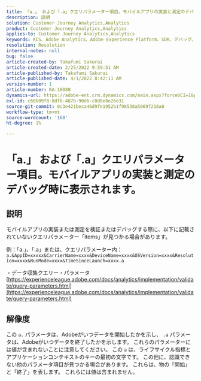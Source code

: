 ```yaml
---
title: 「a.」 および「.a」クエリパラメーター項目。モバイルアプリの実装と測定のデバッグ時に表示されます。
description: 説明
solution: Customer Journey Analytics,Analytics
product: Customer Journey Analytics,Analytics
applies-to: Customer Journey Analytics,Analytics
keywords: KCS、Adobe Analytics、Adobe Experience Platform、SDK、デバッグ、クエリパラメーター
resolution: Resolution
internal-notes: null
bug: false
article-created-by: Takafumi Sakurai
article-created-date: 2/25/2022 9:59:51 AM
article-published-by: Takafumi Sakurai
article-published-date: 4/1/2022 8:42:11 AM
version-number: 1
article-number: KA-18080
dynamics-url: https://adobe-ent.crm.dynamics.com/main.aspx?forceUCI=1&pagetype=entityrecord&etn=knowledgearticle&id=8e2808ab-2196-ec11-b400-000d3a58ba2e
exl-id: c60b09f8-8df8-487b-90d6-c8d8e8e26e31
source-git-commit: 0c3e421beca46d9fe1952b1f98538a50697216a0
workflow-type: tm+mt
source-wordcount: '168'
ht-degree: 1%

---
```


# 「a.」 および「.a」クエリパラメーター項目。モバイルアプリの実装と測定のデバッグ時に表示されます。

## 説明


モバイルアプリの実装または測定を検証またはデバッグする際に、以下に記載されていないクエリパラメーター「items」が見つかる場合があります。

例：「a.」、「.a」または、クエリパラメーター内： `a.&AppID=xxxxx&CarrierName=xxxx&DeviceName=xxxx&OSVersion=xxxx&Resolution=xxxx&RunMode=xxxx&TimeSinceLaunch=xxxx.a `

・データ収集クエリー・パラメータ
[https://experienceleague.adobe.com/docs/analytics/implementation/validate/query-parameters.html](https://experienceleague.adobe.com/docs/analytics/implementation/validate/query-parameters.html)




## 解像度


この `a.` パラメータは、Adobeがいつデータを開始したかを示し、 `.a` パラメータは、Adobeがいつデータを終了したかを示します。 これらのパラメーターには値が含まれないことに注意してください。 この `a` は、ライフサイクル指標とアプリケーションコンテキストのキーの最初の文字です。 この他に、認識できない他のパラメータ項目が見つかる場合があります。 これらは、物の「開始」と「終了」を表します。 これらには値は含まれません。
